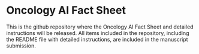 # Oncology AI Fact Sheet

This is the github repository where the Oncology AI Fact Sheet and detailed instructions will be released. All items included in the repository, including the README file with detailed instructions, are included in the manuscript submission.

